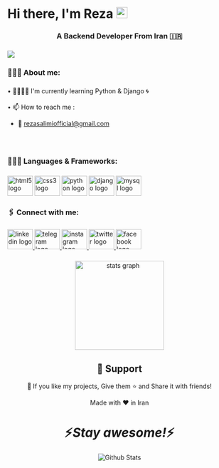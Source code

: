 <h1 align=="center">
   <h1>Hi there, I'm Reza</a> <img src="https://media.giphy.com/media/hvRJCLFzcasrR4ia7z/giphy.gif" width="25px"> </h1>

###

<h3 align="center">A Backend Developer From Iran 🇮🇷</h3>

###

<div align="left">
  <img src="https://visitor-badge.laobi.icu/badge?page_id=rezar.rezar&right_color=coral"  />
</div>

###

<h3 align="left">🙋🏻‍♂️ About me:</h3>

###
<p align="left">• 🌱🧑🏻‍💻 I'm currently learning Python & Django 🌀<br><br>• 📫 How to reach me :
   
- 📧 rezasalimiofficial@gmail.com

###

<p align="left">ㅤㅤㅤㅤㅤㅤㅤㅤㅤ</p>

###

<h3 align="left">🧑🏻‍💻 Languages & Frameworks:</h3>

###

<div align="left">
  <img src="https://cdn.jsdelivr.net/gh/devicons/devicon/icons/html5/html5-original.svg" height="45" width="57" alt="html5 logo"  />
  <img src="https://cdn.jsdelivr.net/gh/devicons/devicon/icons/css3/css3-original.svg" height="45" width="57" alt="css3 logo"  />
  <img src="https://cdn.jsdelivr.net/gh/devicons/devicon/icons/python/python-original.svg" height="45" width="57" alt="python logo"  />
  <img src="https://cdn.jsdelivr.net/gh/devicons/devicon/icons/django/django-plain.svg" height="45" width="57" alt="django logo"  />
  <img src="https://cdn.jsdelivr.net/gh/devicons/devicon/icons/mysql/mysql-original.svg" height="45" width="57" alt="mysql logo"  />
</div>

###

<h3 align="left">🖇️ Connect with me:</h3>

###

<div align="left">
  <a href="https://www.linkedin.com/in/reza-salimi-bb718b247" target="_blank">
    <img src="https://raw.githubusercontent.com/maurodesouza/profile-readme-generator/master/src/assets/icons/social/linkedin/default.svg" width="57" height="45" alt="linkedin logo"  />
  </a>
  <a href="https://t.me/rzaw_sa" target="_blank">
    <img src="https://raw.githubusercontent.com/maurodesouza/profile-readme-generator/master/src/assets/icons/social/telegram/default.svg" width="57" height="45" alt="telegram logo"  />
  </a>
  <a href="https://www.instagram.com/rzaw_sa" target="_blank">
    <img src="https://raw.githubusercontent.com/maurodesouza/profile-readme-generator/master/src/assets/icons/social/instagram/default.svg" width="57" height="45" alt="instagram logo"  />
  </a>
  <a href="https://twitter.com/_Reza_s?t=aJKxze6Wc6bFOqzsOxvSEw&s=09" target="_blank">
    <img src="https://raw.githubusercontent.com/maurodesouza/profile-readme-generator/master/src/assets/icons/social/twitter/default.svg" width="57" height="45" alt="twitter logo"  />
  </a>
  <a href="https://www.facebook.com/profile.php?id=100081179752868" target="_blank">
    <img src="https://raw.githubusercontent.com/maurodesouza/profile-readme-generator/master/src/assets/icons/social/facebook/default.svg" width="57" height="45" alt="facebook logo"  />
  </a>
</div>

###

<div align="center">
  <img src="https://github-readme-stats.vercel.app/api?hide_title=false&hide_rank=false&show_icons=true&include_all_commits=true&count_private=false&disable_animations=false&theme=github_dark&locale=en&hide_border=false&username=rezar" height="200" alt="stats graph"  />


###
<h2 align="center">🤝 Support</h2>

<p align="center">💙 If you like my projects, Give them ⭐ and Share it with friends!</p>
</p>
<p align="center">Made with ❤️ in Iran</p>

<h1 align='center'>⚡️<i>Stay awesome!</i>⚡️</h1>

<p align="center">
        <img src="https://raw.githubusercontent.com/mayhemantt/mayhemantt/Update/svg/Bottom.svg" alt="Github Stats" />
</p>


